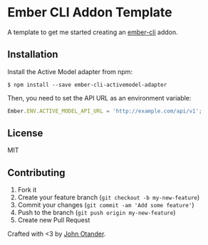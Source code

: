 # Ember CLI Addon Template

A template to get me started creating an [ember-cli](http://ember-cli.com) addon.

## Installation

Install the Active Model adapter from npm:

```
$ npm install --save ember-cli-activemodel-adapter
```

Then, you need to set the API URL as an environment variable:

```javascript
Ember.ENV.ACTIVE_MODEL_API_URL = 'http://example.com/api/v1';
```

## License

MIT

## Contributing

1. Fork it
2. Create your feature branch (`git checkout -b my-new-feature`)
3. Commit your changes (`git commit -am 'Add some feature'`)
4. Push to the branch (`git push origin my-new-feature`)
5. Create new Pull Request

Crafted with <3 by [John Otander](http://johnotander.com).
